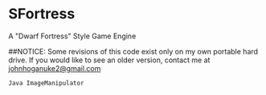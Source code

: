 # SFortress
A "Dwarf Fortress" Style Game Engine

##NOTICE:
Some revisions of this code exist only on my own portable hard drive. If you would like to see an older version, contact me at johnhoganuke2@gmail.com

```Java ImageManipulator```
